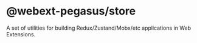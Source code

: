 # @webext-pegasus/store

A set of utilities for building Redux/Zustand/Mobx/etc applications in Web Extensions.

